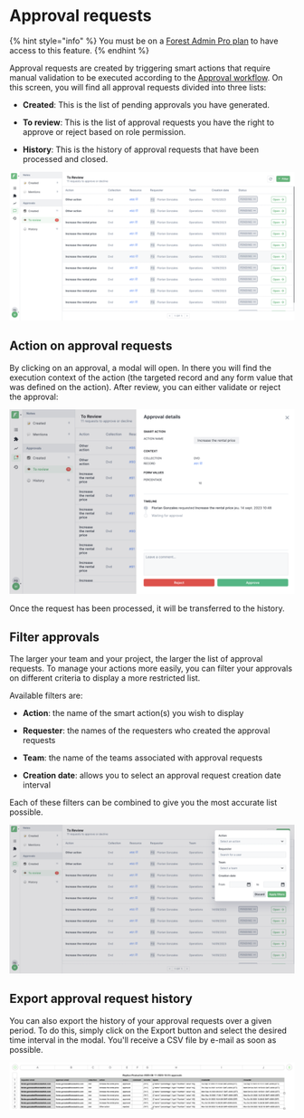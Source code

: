 # Approval requests

{% hint style="info" %}
You must be on a [Forest Admin Pro plan](https://www.forestadmin.com/pricing) to have access to this feature.
{% endhint %}

Approval requests are created by triggering smart actions that require manual validation to be executed according to the [Approval workflow](../../project-settings/teams-and-users/manage-roles.md#approval-workflow-permissions). On this screen, you will find all approval requests divided into three lists: &#x20;

- __Created__:  This is the list of pending approvals you have generated.

- __To review__: This is the list of approval requests you have the right to approve or reject based on role permission.

- __History__: This is the history of approval requests that have been processed and closed.

![](../../.gitbook/assets/approvals-global-screen.png)

## Action on approval requests

By clicking on an approval, a modal will open. In there you will find the execution context of the action (the targeted record and any form value that was defined on the action). After review, you can either validate or reject the approval:

![](../../.gitbook/assets/approvals-actions.png)

Once the request has been processed, it will be transferred to the history.

## Filter approvals

The larger your team and your project, the larger the list of approval requests. To manage your actions more easily, you can filter your approvals on different criteria to display a more restricted list.

Available filters are: 
- __Action__: the name of the smart action(s) you wish to display

- __Requester__: the names of the requesters who created the approval requests

- __Team__: the name of the teams associated with approval requests

- __Creation date__: allows you to select an approval request creation date interval

Each of these filters can be combined to give you the most accurate list possible.


![](../../.gitbook/assets/approvals-filters.png)

## Export approval request history

You can also export the history of your approval requests over a given period. To do this, simply click on the Export button and select the desired time interval in the modal. You'll receive a CSV file by e-mail as soon as possible. 

![](../../.gitbook/assets/approvals-export.png)




